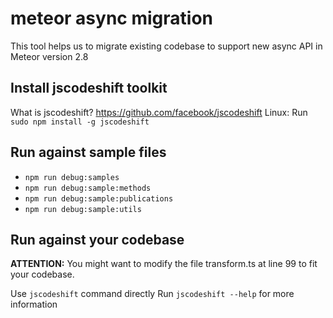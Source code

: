 # meteor async migration

This tool helps us to migrate existing codebase to support new async API in Meteor version 2.8

## Install jscodeshift toolkit

What is jscodeshift? https://github.com/facebook/jscodeshift
Linux: Run `sudo npm install -g jscodeshift`

## Run against sample files

- `npm run debug:samples`
- `npm run debug:sample:methods`
- `npm run debug:sample:publications`
- `npm run debug:sample:utils`

## Run against your codebase

**ATTENTION:** You might want to modify the file transform.ts at line 99 to fit your codebase.

Use `jscodeshift` command directly
Run `jscodeshift --help` for more information
